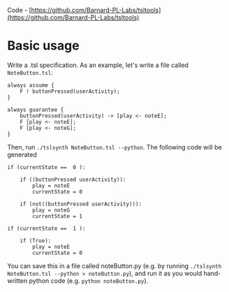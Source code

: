 Code - [https://github.com/Barnard-PL-Labs/tsltools](https://github.com/Barnard-PL-Labs/tsltools)

# Basic usage

Write a .tsl specification. As an example, let's write a file called `NoteButton.tsl`:

```
always assume {
    F ! buttonPressed(userActivity);
}

always guarantee {
    buttonPressed(userActivity) -> [play <- noteE];
    F [play <- noteE];
    F [play <- noteG];
}
```

Then, run `./tslsynth NoteButton.tsl --python`. The following code will be generated

```
if (currentState ==  0 ):

    if ((buttonPressed userActivity)):
        play = noteE
        currentState = 0

    if (not((buttonPressed userActivity))):
        play = noteG
        currentState = 1

if (currentState ==  1 ):

    if (True):
        play = noteE
        currentState = 0
```

You can save this in a file called noteButton.py (e.g. by running `./tslsynth NoteButton.tsl --python > noteButton.py`), and run it as you would hand-written python code (e.g. `python noteButton.py`).

